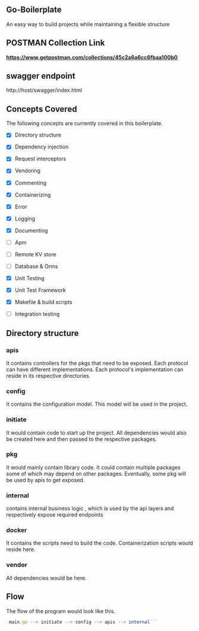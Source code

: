 ## Go-Boilerplate

An easy way to build projects while maintaining a flexible structure

## POSTMAN Collection Link
**https://www.getpostman.com/collections/45c2a6a6cc6fbaa100b0**

## swagger endpoint
http://host/swagger/index.html

## Concepts Covered
The following concepts are currently covered in this boilerplate.
- [x] Directory structure
- [x] Dependency injection
- [x] Request interceptors
- [x] Vendoring
- [x] Commenting
- [x] Containerizing
- [x] Error
- [x] Logging
- [x] Documenting
- [ ] Apm
- [ ] Remote KV store
- [ ] Database & Orms
- [x] Unit Testing
- [x] Unit Test Framework
- [x] Makefile & build scripts
- [ ] Integration testing


## Directory structure

### apis
It contains controllers for the pkgs that need to be exposed. Each protocol can have different implementations. Each protocol's implementation can reside in its respective directories.

### config
It contains the configuration model. This model will be used in the project.

### initiate
It would contain code to start up the project. All dependencies would also be created here and then passed to the respective packages.

### pkg
It would mainly contain library code. It could contain multiple packages some of which may depend on other packages. Eventually, some pkg will be used by apis to get exposed.

### internal
contains internal business logic , which is used by the api layers and respectively expose required endpoints

### docker
It contains the scripts need to build the code. Containerization scripts would reside here.

### vendor
All dependencies would be here.

## Flow
The flow of the program would look like this.

```js
 main.go --> initiate --> config --> apis --> internal```
